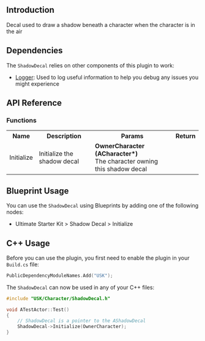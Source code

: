 ## Introduction
Decal used to draw a shadow beneath a character when the character is in the air

## Dependencies
The <code>ShadowDecal</code> relies on other components of this plugin to work:
<ul>
	<li><a href="../logger">Logger</a>: Used to log useful information to help you debug any issues you might experience</li>
</ul>

## API Reference
### Functions
<table>
	<tr>
		<th>Name</th>
		<th>Description</th>
		<th>Params</th>
		<th>Return</th>
	</tr>
	<tr>
		<td>Initialize</td>
		<td>Initialize the shadow decal</td>
		<td><strong>OwnerCharacter (ACharacter*)</strong><br/>The character owning this shadow decal</td>
		<td></td>
	</tr>
</table>

## Blueprint Usage
You can use the <code>ShadowDecal</code> using Blueprints by adding one of the following nodes:
<ul>
	<li>Ultimate Starter Kit > Shadow Decal > Initialize</li>
</ul>

## C++ Usage
Before you can use the plugin, you first need to enable the plugin in your <code>Build.cs</code> file:
```c++
PublicDependencyModuleNames.Add("USK");
```

The <code>ShadowDecal</code> can now be used in any of your C++ files:
```c++
#include "USK/Character/ShadowDecal.h"

void ATestActor::Test()
{
	// ShadowDecal is a pointer to the AShadowDecal
	ShadowDecal->Initialize(OwnerCharacter);
}
```
